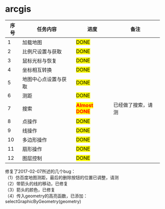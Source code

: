 # arcgis

序号         | 任务内容           | 进度   | 备注   |
--------------------|----------------|-----------------------|-----------------------|
1| 加载地图  | <mark>DONE<mark>   | |
2| 比例尺设置与获取  | <mark>DONE<mark>   | |
3| 鼠标光标与恢复  | <mark>DONE<mark>  | |
4| 坐标相互转换  | <mark>DONE<mark>   | |
5| 地图中心点设置与获取  | <mark>DONE<mark>   | |
6| 测距  | <mark>DONE<mark> | |
7| 搜索  |  <mark><b style="color:red">Almost DONE</b><mark> | 已经做了搜索，请测 |
8| 点操作 | <mark>DONE<mark>  |  |
9| 线操作  | <mark>DONE<mark> |  |
10| 多边形操作  | <mark>DONE<mark> |  |
11| 扇形操作  | <mark>DONE<mark>  | |
12| 图层控制  | <mark>DONE<mark>  | |

修复了2017-02-07所述的几个bug：<br>
（1）仿百度地图测距，最后的删除按钮的位置已调整，请测<br>
（2）带箭头的线的移动，已修复<br>
（3）箭头的颜色，已修复<br>
（4）传入geometry的高亮函数，已添加：selectGraphicByGeometry(geometry)<br>